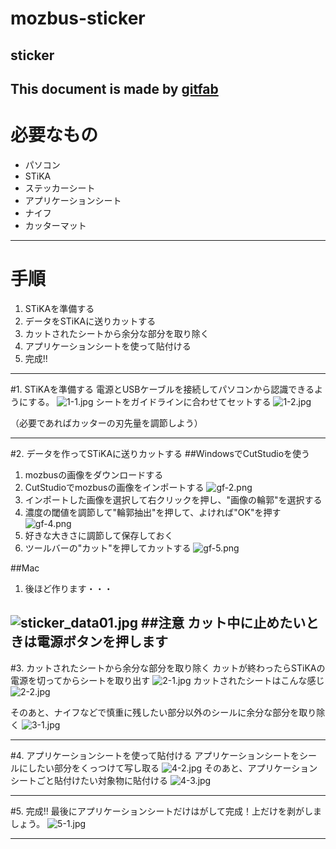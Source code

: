 # mozbus-sticker
## sticker
This document is made by [gitfab](http://gitfab.org)
---
# 必要なもの

* パソコン
* STiKA
* ステッカーシート
* アプリケーションシート
* ナイフ
* カッターマット

---
# 手順

1. STiKAを準備する
2. データをSTiKAに送りカットする
3. カットされたシートから余分な部分を取り除く
4. アプリケーションシートを使って貼付ける
5. 完成!!

---
#1. STiKAを準備する
電源とUSBケーブルを接続してパソコンから認識できるようにする。
![1-1.jpg](https://raw.github.com/hrl7/mozbus-sticker/master/gitfab/resources/1-1.jpg)
シートをガイドラインに合わせてセットする
![1-2.jpg](https://raw.github.com/hrl7/mozbus-sticker/master/gitfab/resources/1-2.jpg)

（必要であればカッターの刃先量を調節しよう）

---
#2. データを作ってSTiKAに送りカットする
##WindowsでCutStudioを使う
1. mozbusの画像をダウンロードする
2. CutStudioでmozbusの画像をインポートする
![gf-2.png](https://raw.github.com/hrl7/mozbus-sticker/master/gitfab/resources/gf-2.png)
3. インポートした画像を選択して右クリックを押し、"画像の輪郭"を選択する
4. 濃度の閾値を調節して"輪郭抽出"を押して、よければ"OK"を押す
![gf-4.png](https://raw.github.com/hrl7/mozbus-sticker/master/gitfab/resources/gf-4.png)
5. 好きな大きさに調節して保存しておく
6. ツールバーの"カット"を押してカットする
![gf-5.png](https://raw.github.com/hrl7/mozbus-sticker/master/gitfab/resources/gf-5.png)


##Mac
1. 後ほど作ります・・・

![sticker_data01.jpg](https://raw.github.com/dadaa/mozbus-sticker/master/gitfab/resources/sticker_data01.jpg)
##注意
カット中に止めたいときは電源ボタンを押します
---
#3. カットされたシートから余分な部分を取り除く
カットが終わったらSTiKAの電源を切ってからシートを取り出す
![2-1.jpg](https://raw.github.com/hrl7/mozbus-sticker/master/gitfab/resources/2-1.jpg)
カットされたシートはこんな感じ
![2-2.jpg](https://raw.github.com/hrl7/mozbus-sticker/master/gitfab/resources/2-2.jpg)

そのあと、ナイフなどで慎重に残したい部分以外のシールに余分な部分を取り除く
![3-1.jpg](https://raw.github.com/hrl7/mozbus-sticker/master/gitfab/resources/3-1.jpg)

---
#4. アプリケーションシートを使って貼付ける
アプリケーションシートをシールにしたい部分をくっつけて写し取る
![4-2.jpg](https://raw.github.com/hrl7/mozbus-sticker/master/gitfab/resources/4-2.jpg)
そのあと、アプリケーションシートごと貼付けたい対象物に貼付ける
![4-3.jpg](https://raw.github.com/hrl7/mozbus-sticker/master/gitfab/resources/4-3.jpg)

---
#5. 完成!!
最後にアプリケーションシートだけはがして完成！上だけを剥がしましょう。
![5-1.jpg](https://raw.github.com/hrl7/mozbus-sticker/master/gitfab/resources/5-1.jpg)

---
